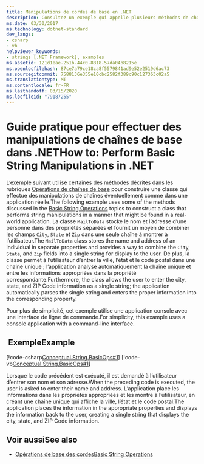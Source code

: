 ```yaml
---
title: Manipulations de cordes de base en .NET
description: Consultez un exemple qui appelle plusieurs méthodes de chaîne.
ms.date: 03/30/2017
ms.technology: dotnet-standard
dev_langs:
- csharp
- vb
helpviewer_keywords:
- strings [.NET Framework], examples
ms.assetid: 121d1eae-251b-44c0-8818-57da04b8215e
ms.openlocfilehash: 87ce7a79ce18ca8f5579841ad9e52e2519d6ac73
ms.sourcegitcommit: 7588136e355e10cbc2582f389c90c127363c02a5
ms.translationtype: MT
ms.contentlocale: fr-FR
ms.lasthandoff: 03/15/2020
ms.locfileid: "79187255"
---
```

# <a name="how-to-perform-basic-string-manipulations-in-net"></a><span data-ttu-id="60a3f-103">Guide pratique pour effectuer des manipulations de chaînes de base dans .NET</span><span class="sxs-lookup"><span data-stu-id="60a3f-103">How to: Perform Basic String Manipulations in .NET</span></span>

<span data-ttu-id="60a3f-104">L’exemple suivant utilise certaines des méthodes décrites dans les rubriques [Opérations de chaînes de base](../../../docs/standard/base-types/basic-string-operations.md) pour construire une classe qui effectue des manipulations de chaînes éventuellement comme dans une application réelle.</span><span class="sxs-lookup"><span data-stu-id="60a3f-104">The following example uses some of the methods discussed in the [Basic String Operations](../../../docs/standard/base-types/basic-string-operations.md) topics to construct a class that performs string manipulations in a manner that might be found in a real-world application.</span></span> <span data-ttu-id="60a3f-105">La classe `MailToData` stocke le nom et l’adresse d’une personne dans des propriétés séparées et fournit un moyen de combiner les champs `City`, `State` et `Zip` dans une seule chaîne à montrer à l’utilisateur.</span><span class="sxs-lookup"><span data-stu-id="60a3f-105">The `MailToData` class stores the name and address of an individual in separate properties and provides a way to combine the `City`, `State`, and `Zip` fields into a single string for display to the user.</span></span> <span data-ttu-id="60a3f-106">De plus, la classe permet à l’utilisateur d’entrer la ville, l’état et le code postal dans une chaîne unique ; l’application analyse automatiquement la chaîne unique et entre les informations appropriées dans la propriété correspondante.</span><span class="sxs-lookup"><span data-stu-id="60a3f-106">Furthermore, the class allows the user to enter the city, state, and ZIP Code information as a single string; the application automatically parses the single string and enters the proper information into the corresponding property.</span></span>  
  
<span data-ttu-id="60a3f-107">Pour plus de simplicité, cet exemple utilise une application console avec une interface de ligne de commande.</span><span class="sxs-lookup"><span data-stu-id="60a3f-107">For simplicity, this example uses a console application with a command-line interface.</span></span>  
  
## <a name="example"></a><span data-ttu-id="60a3f-108"> Exemple</span><span class="sxs-lookup"><span data-stu-id="60a3f-108">Example</span></span>  

[!code-csharp[Conceptual.String.BasicOps#1](../../../samples/snippets/csharp/VS_Snippets_CLR/conceptual.string.basicops/cs/basicops.cs#1)]
[!code-vb[Conceptual.String.BasicOps#1](../../../samples/snippets/visualbasic/VS_Snippets_CLR/conceptual.string.basicops/vb/basicops.vb#1)]  
  
<span data-ttu-id="60a3f-109">Lorsque le code précédent est exécuté, il est demandé à l’utilisateur d’entrer son nom et son adresse.</span><span class="sxs-lookup"><span data-stu-id="60a3f-109">When the preceding code is executed, the user is asked to enter their name and address.</span></span> <span data-ttu-id="60a3f-110">L’application place les informations dans les propriétés appropriées et les montre à l’utilisateur, en créant une chaîne unique qui affiche la ville, l’état et le code postal.</span><span class="sxs-lookup"><span data-stu-id="60a3f-110">The application places the information in the appropriate properties and displays the information back to the user, creating a single string that displays the city, state, and ZIP Code information.</span></span>  
  
## <a name="see-also"></a><span data-ttu-id="60a3f-111">Voir aussi</span><span class="sxs-lookup"><span data-stu-id="60a3f-111">See also</span></span>

- [<span data-ttu-id="60a3f-112">Opérations de base des cordes</span><span class="sxs-lookup"><span data-stu-id="60a3f-112">Basic String Operations</span></span>](../../../docs/standard/base-types/basic-string-operations.md)
